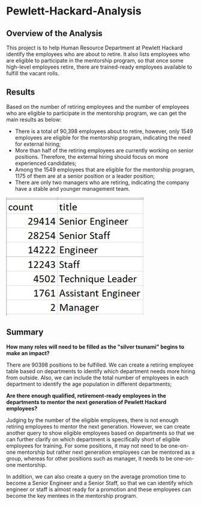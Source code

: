 # Pewlett-Hackard-Analysis

## Overview of the Analysis
This project is to help Human Resource Department at Pewlett Hackard identify the employees who are about to retire. It also lists employees who are eligible to participate in the mentorship program, so that once some high-level employees retire, there are trained-ready employees available to fulfill the vacant rolls. 

## Results
Based on the number of retiring employees and the number of employees who are eligible to participate in the mentorship program, we can get the main results as below:

- There is a total of 90,398 employees about to retire, however, only 1549 employees are eligible for the mentorship program, indicating the need for external hiring;
- More than half of the retiring employees are currently working on senior positions. Therefore, the external hiring should focus on more experienced candidates;
- Among the 1549 employees that are eligible for the mentorship program, 1175 of them are at a senior position or a leader position;
- There are only two managers who are retiring, indicating the company have a stable and younger management team.

![](screenshots/retiring_position.png)

## Summary

**How many roles will need to be filled as the "silver tsunami" begins to make an impact?**
<br />

There are 90398 positions to be fulfilled. We can create a retiring employee table based on departments to identify which department needs more hiring from outside. Also, we can include the total number of employees in each department to identify the age population in different departments;

**Are there enough qualified, retirement-ready employees in the departments to mentor the next generation of Pewlett Hackard employees?**
<br />

Judging by the number of the eligible employees, there is not enough retiring employees to mentor the next generation. However, we can create another query to show eligible employees based on departments so that we can further clarify on which department is specifically short of eligible employees for training. For some positions, it may not need to be one-on-one mentorship but rather next generation employees can be mentored as a group, whereas for other positions such as manager, it needs to be one-on-one mentorship. 

In addition, we can also create a query on the average promotion time to become a Senior Engineer and a Senior Staff, so that we can identify which engineer or staff is almost ready for a promotion and these employees can become the key mentees in the mentorship program. 
